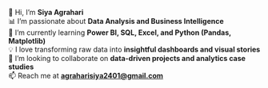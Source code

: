 👋 Hi, I’m **Siya Agrahari**  
📊 I’m passionate about **Data Analysis and Business Intelligence**  
🌱 I’m currently learning **Power BI, SQL, Excel, and Python (Pandas, Matplotlib)**  
💡 I love transforming raw data into **insightful dashboards and visual stories**  
💞️ I’m looking to collaborate on **data-driven projects and analytics case studies**  
📫 Reach me at **agraharisiya2401@gmail.com**


<!---
siya214/siya214 is a ✨ special ✨ repository because its `README.md` (this file) appears on your GitHub profile.
You can click the Preview link to take a look at your changes.
--->
